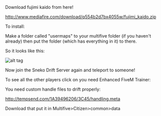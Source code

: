 Download fujimi kaido from here!

http://www.mediafire.com/download/q554b2d7bx4055w/fujimi_kaido.zip

To install:

Make a folder called "usermaps" to your multifive folder (if you haven't already)
then put the folder (which has everything in it)
to there.

So it looks like this:


![alt tag](http://i.imgur.com/8sg2ZvU.png)

Now join the Sneko Drift Server again and teleport to someone!

To see all the other players click on you need Enhanced FiveM Trainer:


You need custom handle files to drift properly:

http://tempsend.com/1A39496206/3C45/handling.meta

Download that put it in Multifive>Citizen>common>data
